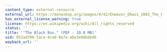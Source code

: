 ```yaml
---
content_type: external-resource
external_url: https://monoskop.org/images/4/42/Enwezor_Okwui_2002_The_Black_Box.pdf
has_external_license_warning: true
license: https://en.wikipedia.org/wiki/All_rights_reserved
status: ''
title: '"The Black Box." (PDF - 10.0 MB)'
uid: 052ad706-5aca-4ca0-8e7a-a6e3e08bded6
wayback_url: ''
---
```

